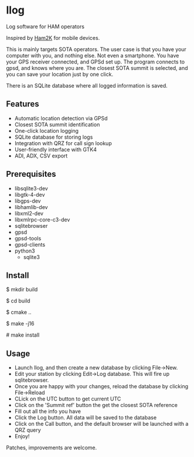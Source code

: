 # llog
Log software for HAM operators

Inspired by [Ham2K](https://play.google.com/store/apps/details?id=com.ham2k.polo.beta&hl=en-US) for mobile devices.

This is mainly targets SOTA operators. The user case is that you have
your computer with you, and nothing else. Not even a smartphone. You have your GPS receiver connected, and GPSd set up.
The program connects to gpsd, and knows where you are. The closest SOTA summit is selected, and you can save your location
just by one click.

There is an SQLite database where all logged information is saved.

## Features
* Automatic location detection via GPSd
* Closest SOTA summit identification
* One-click location logging
* SQLite database for storing logs
* Integration with QRZ for call sign lookup
* User-friendly interface with GTK4
* ADI, ADX, CSV export

## Prerequisites

* libsqlite3-dev
* libgtk-4-dev
* libgps-dev
* libhamlib-dev
* libxml2-dev
* libxmlrpc-core-c3-dev
* sqlitebrowser
* gpsd
* gpsd-tools
* gpsd-clients
* python3
    - sqlite3

## Install

\$ mkdir build

\$ cd build

\$ cmake ..

\$ make -j16

\# make install

## Usage

* Launch llog, and then create a new database by clicking File->New.
* Edit your station by clicking Edit->Log database. This will fire up sqlitebrowser.
* Once you are happy with your changes, reload the database by clicking
File->Reload
* CLick on the UTC button to get current UTC
* Click on the 'Summit ref' button the get the closest SOTA reference
* Fill out all the info you have
* Click the Log button. All data will be saved to the database
* Click on the Call button, and the default browser will be launched with a QRZ query
* Enjoy!


Patches, improvements are welcome.
